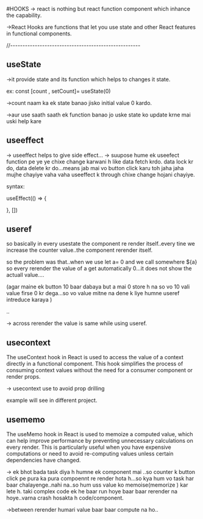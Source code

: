 #HOOKS
-> react is nothing but react function component which inhance the capability.

->React Hooks are functions that let you use state and other React features in functional components.

//-----------------------------------------------------

## useState

->it provide state and its function which helps to changes it state.

ex:
const [count , setCount]= useState(0)

->count naam ka ek state banao jisko initial value 0 kardo.

->aur use saath saath ek function banao jo uske state ko update krne mai uski help kare 


## useeffect

-> useeffect helps to give side effect...
-> suupose hume ek useefect function pe ye ye chixe change karwani h like data fetch krdo. data lock kr do, data delete kr do...means jab mai vo button click karu toh jaha jaha mujhe chayiye vaha vaha useeffect k through chixe change hojani chayiye.

syntax:

useEffect(() => {
  
}, [])



## useref

so basically in every usestate the component re render itself..every tine we increase the counter value..the component rerender itself.

so the problem was that..when we use 
let a= 0
and we call somewhere ${a}
 so every rerender the value of a get automatically 0...it does not show the actuall value....

 (agar maine ek button 10 baar dabaya but a mai 0 store h na so vo 10 vali value firse 0 kr dega...so vo value mitne na dene k liye humne useref intreduce karaya )

 ..

 -> across rerender the value is same while using useref.


 ## usecontext
 
 The useContext hook in React is used to access the value of a context directly in a functional component. This hook simplifies the process of consuming context values without the need for a consumer component or render props.


 -> usecontext use to avoid prop drilling

 example will see in different project.


 ## usememo

 The useMemo hook in React is used to memoize a computed value, which can help improve performance by preventing unnecessary calculations on every render. This is particularly useful when you have expensive computations or need to avoid re-computing values unless certain dependencies have changed.


 -> ek bhot bada task diya h humne ek component mai ..so counter k button click pe pura ka pura compoennt re render hota h...so kya hum vo task har baar chalayenge..nahi na..so hum uss value ko memoise(memorize ) kar lete h. taki complex code ek he baar run hoye baar baar rerender na hoye..varna crash hosakta h code/component.


 ->between rerender humari value baar baar compute na ho..



